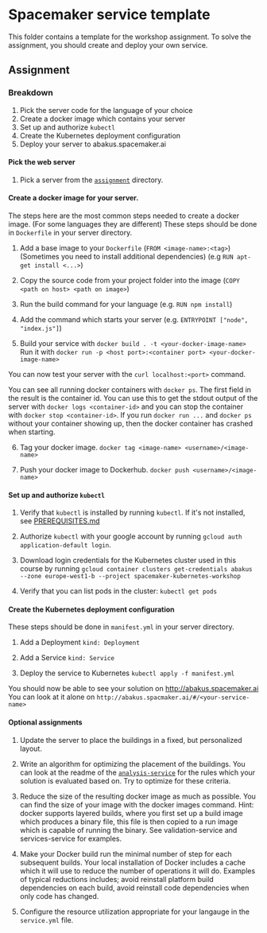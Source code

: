 # Spacemaker service template

This folder contains a template for the workshop assignment.
To solve the assignment, you should create and deploy your own service.

## Assignment

### Breakdown

1.  Pick the server code for the language of your choice
2.  Create a docker image which contains your server
3.  Set up and authorize `kubectl`
4.  Create the Kubernetes deployment configuration
5.  Deploy your server to abakus.spacemaker.ai

#### Pick the web server

1. Pick a server from the [`assignment`](.) directory.

#### Create a docker image for your server.

The steps here are the most common steps needed to create a docker image.
(For some languages they are different)
These steps should be done in `Dockerfile` in your server directory.

1. Add a base image to your `Dockerfile` (`FROM <image-name>:<tag>`)
   (Sometimes you need to install additional dependencies) (e.g `RUN apt-get install <...>`)

2. Copy the source code from your project folder into the image (`COPY <path on host> <path on image>`)

3. Run the build command for your language (e.g. `RUN npm install`)

4. Add the command which starts your server (e.g. `ENTRYPOINT ["node", "index.js"]`)

5. Build your service with `docker build . -t <your-docker-image-name>`
   Run it with `docker run -p <host port>:<container port> <your-docker-image-name>`

You can now test your server with the `curl localhost:<port>` command.

You can see all running docker containers with `docker ps`. The first field in the result is
the container id. You can use this to get the stdout output of the server with
`docker logs <container-id>` and you can stop the container with
`docker stop <container-id>`. If you run `docker run ...` and `docker ps`
without your container showing up, then the docker container has crashed when
starting.

6. Tag your docker image. `docker tag <image-name> <username>/<image-name>`

7. Push your docker image to Dockerhub. `docker push <username>/<image-name>`

#### Set up and authorize `kubectl`

1. Verify that `kubectl` is installed by running `kubectl`. If it's not installed,
   see [PREREQUISITES.md](../PREREQUISITES.md)

2. Authorize `kubectl` with your google account by running
   `gcloud auth application-default login`.

3. Download login credentials for the Kubernetes cluster used in this course by
   running `gcloud container clusters get-credentials abakus --zone europe-west1-b --project spacemaker-kubernetes-workshop`

4. Verify that you can list pods in the cluster: `kubectl get pods`

#### Create the Kubernetes deployment configuration

These steps should be done in `manifest.yml` in your server directory.

1. Add a Deployment `kind: Deployment`

2. Add a Service `kind: Service`

3. Deploy the service to Kubernetes `kubectl apply -f manifest.yml`

You should now be able to see your solution on http://abakus.spacemaker.ai
You can look at it alone on `http://abakus.spacmaker.ai/#/<your-service-name>`

#### Optional assignments

1. Update the server to place the buildings in a fixed, but personalized layout.

2. Write an algorithm for optimizing the placement of the buildings.
   You can look at the readme of the [`analysis-service`](../course-material/platform-services/analysis-service)
   for the rules which your solution is evaluated based on. Try to optimize for
   these criteria.

3. Reduce the size of the resulting docker image as much as possible. You can find the size of your image with the docker images command. Hint: docker supports layered builds, where you first set up a build image which produces a binary file, this file is then copied to a run image which is capable of running the binary. See validation-service and services-service for examples.

4) Make your Docker build run the minimal number of step for each subsequent builds. Your local installation of Docker includes a cache which it will use to reduce the number of operations it will do. Examples of typical reductions includes; avoid reinstall platform build dependencies on each build, avoid reinstall code dependencies when only code has changed.

5. Configure the resource utilization appropriate for your langauge in the `service.yml` file.

